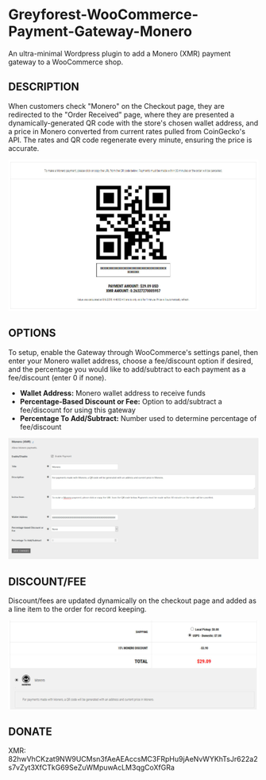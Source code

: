 # Greyforest-WooCommerce-Payment-Gateway-Monero
An ultra-minimal Wordpress plugin to add a Monero (XMR) payment gateway to a WooCommerce shop.

## DESCRIPTION

When customers check "Monero" on the Checkout page, they are redirected to the "Order Received" page, where they are presented a dynamically-generated QR code with the store's chosen wallet address, and a price in Monero converted from current rates pulled from CoinGecko's API. The rates and QR code regenerate every minute, ensuring the price is accurate.

![CHECKOUT](/media/SCREENSHOT-qrcode.jpg)

## OPTIONS

To setup, enable the Gateway through WooCommerce's settings panel, then enter your Monero wallet address, choose a fee/discount option if desired, and the percentage you would like to add/subtract to each payment as a fee/discount (enter 0 if none).

* **Wallet Address:** Monero wallet address to receive funds
* **Percentage-Based Discount or Fee:** Option to add/subtract a fee/discount for using this gateway
* **Percentage To Add/Subtract:** Number used to determine percentage of fee/discount

![SETTINGS](/media/SCREENSHOT-settings.jpg)

## DISCOUNT/FEE

Discount/fees are updated dynamically on the checkout page and added as a line item to the order for record keeping.

![CHECKOUT](/media/SCREENSHOT-checkout.jpg)

## DONATE
XMR: 82hwVhCKzat9NW9UCMsn3fAeAEAccsMC3FRpHu9jAeNvWYKhTsJr622a2s7vZyt3XfCTkG69SeZuWMpuwAcLM3qgCoXfGRa
